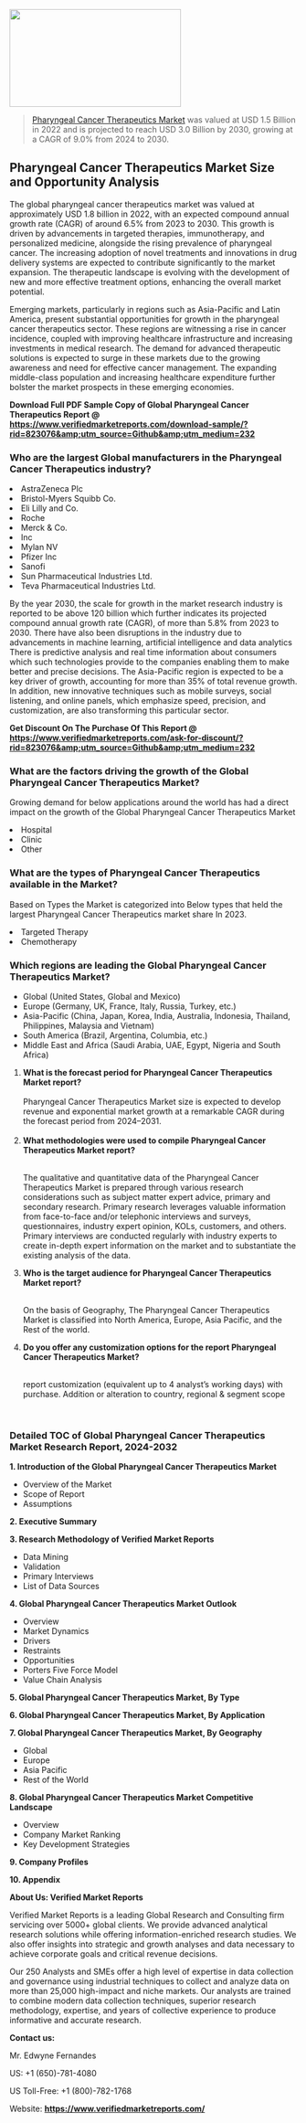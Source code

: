 
<img src="https://ffe5etoiles.com/wp-content/uploads/2024/12/MST1-300x171.png" alt="" width="300" height="171" class="alignnone size-medium wp-image-20088" /><blockquote><p><p><a href="https://www.verifiedmarketreports.com/download-sample/?rid=823076&utm_source=Github&utm_medium=232" target="_blank">Pharyngeal Cancer Therapeutics Market</a> was valued at USD 1.5 Billion in 2022 and is projected to reach USD 3.0 Billion by 2030, growing at a CAGR of 9.0% from 2024 to 2030.</p></blockquote><p><h2>Pharyngeal Cancer Therapeutics Market Size and Opportunity Analysis</h2><p>The global pharyngeal cancer therapeutics market was valued at approximately USD 1.8 billion in 2022, with an expected compound annual growth rate (CAGR) of around 6.5% from 2023 to 2030. This growth is driven by advancements in targeted therapies, immunotherapy, and personalized medicine, alongside the rising prevalence of pharyngeal cancer. The increasing adoption of novel treatments and innovations in drug delivery systems are expected to contribute significantly to the market expansion. The therapeutic landscape is evolving with the development of new and more effective treatment options, enhancing the overall market potential.</p><p>Emerging markets, particularly in regions such as Asia-Pacific and Latin America, present substantial opportunities for growth in the pharyngeal cancer therapeutics sector. These regions are witnessing a rise in cancer incidence, coupled with improving healthcare infrastructure and increasing investments in medical research. The demand for advanced therapeutic solutions is expected to surge in these markets due to the growing awareness and need for effective cancer management. The expanding middle-class population and increasing healthcare expenditure further bolster the market prospects in these emerging economies.</p></p><p class=""><strong>Download Full PDF Sample Copy of Global Pharyngeal Cancer Therapeutics Report @ <a href="https://www.verifiedmarketreports.com/download-sample/?rid=823076&amp;utm_source=Github&amp;utm_medium=232" target="_blank">https://www.verifiedmarketreports.com/download-sample/?rid=823076&amp;utm_source=Github&amp;utm_medium=232</a></strong></p><h3 id="" class="">Who are the largest Global manufacturers in the Pharyngeal Cancer Therapeutics industry?</h3><p><li>AstraZeneca Plc</li><li> Bristol-Myers Squibb Co.</li><li> Eli Lilly and Co.</li><li> Roche</li><li> Merck & Co.</li><li> Inc</li><li> Mylan NV</li><li> Pfizer Inc</li><li> Sanofi</li><li> Sun Pharmaceutical Industries Ltd.</li><li> Teva Pharmaceutical Industries Ltd.</li></p><div class=""><div class="" dir="" data-message-author-role="" data-message-id="" data-message-model-slug=""><div class=""><div class=""><div class=""><div class="" dir="" data-message-author-role="" data-message-id="" data-message-model-slug=""><div class=""><div class=""><p>By the year 2030, the scale for growth in the market research industry is reported to be above 120 billion which further indicates its projected compound annual growth rate (CAGR), of more than 5.8% from 2023 to 2030. There have also been disruptions in the industry due to advancements in machine learning, artificial intelligence and data analytics There is predictive analysis and real time information about consumers which such technologies provide to the companies enabling them to make better and precise decisions. The Asia-Pacific region is expected to be a key driver of growth, accounting for more than 35% of total revenue growth. In addition, new innovative techniques such as mobile surveys, social listening, and online panels, which emphasize speed, precision, and customization, are also transforming this particular sector.</p><p><strong>Get Discount On The Purchase Of This Report @&nbsp; <a href="https://www.verifiedmarketreports.com/ask-for-discount/?rid=823076&amp;utm_source=Github&amp;utm_medium=232" target="_blank">https://www.verifiedmarketreports.com/ask-for-discount/?rid=823076&amp;utm_source=Github&amp;utm_medium=232</a></strong></p></div></div></div></div></div></div></div></div><h3 id="" class="">What are the factors driving the growth of the Global Pharyngeal Cancer Therapeutics Market?</h3><p id="" class="">Growing demand for below applications around the world has had a direct impact on the growth of the Global Pharyngeal Cancer Therapeutics Market</p><p id="" class=""><li>Hospital</li><li> Clinic</li><li> Other</li></p><h3 id="" class="">What are the types of Pharyngeal Cancer Therapeutics available in the Market?</h3><p id="" class="">Based on Types the Market is categorized into Below types that held the largest Pharyngeal Cancer Therapeutics market share In 2023.</p><p id="" class=""><li>Targeted Therapy</li><li> Chemotherapy</li></p><h3 id="" class="">Which regions are leading the Global Pharyngeal Cancer Therapeutics Market?</h3><ul><li>Global (United States, Global and Mexico)</li><li>Europe (Germany, UK, France, Italy, Russia, Turkey, etc.)</li><li>Asia-Pacific (China, Japan, Korea, India, Australia, Indonesia, Thailand, Philippines, Malaysia and Vietnam)</li><li>South America (Brazil, Argentina, Columbia, etc.)</li><li>Middle East and Africa (Saudi Arabia, UAE, Egypt, Nigeria and South Africa)</li></ul><p><ol><li><strong>What is the forecast period for Pharyngeal Cancer Therapeutics Market report?<br /></strong><br /><span data-sheets-root="1" data-sheets-value="{&quot;1&quot;:2,&quot;2&quot;:&quot;XXXX size is expected to develop revenue and exponential market growth at a remarkable CAGR during the forecast period from 2024&ndash;2030.&quot;}" data-sheets-userformat="{&quot;2&quot;:12674,&quot;4&quot;:{&quot;1&quot;:2,&quot;2&quot;:16776960},&quot;10&quot;:2,&quot;11&quot;:0,&quot;15&quot;:&quot;Arial&quot;,&quot;16&quot;:12}">Pharyngeal Cancer Therapeutics Market size is expected to develop revenue and exponential market growth at a remarkable CAGR during the forecast period from 2024&ndash;2031.</span><br /><br /></li><li><strong>What methodologies were used to compile Pharyngeal Cancer Therapeutics Market report?<br /><br /></strong><p>The qualitative and quantitative data of the&nbsp;Pharyngeal Cancer Therapeutics Market is prepared through various research considerations such as subject matter expert advice, primary and secondary research. Primary research leverages valuable information from face-to-face and/or telephonic interviews and surveys, questionnaires, industry expert opinion, KOLs, customers, and others. Primary interviews are conducted regularly with industry experts to create in-depth expert information on the market and to substantiate the existing analysis of the data.&nbsp;</p></li><li><strong>Who is the target audience for Pharyngeal Cancer Therapeutics Market report?<br /><br /></strong><p>On the basis of Geography, The&nbsp;Pharyngeal Cancer Therapeutics Market is classified into North America, Europe, Asia Pacific, and the Rest of the world.</p></li><li><strong>Do you offer any customization options for the report Pharyngeal Cancer Therapeutics Market?<br /><br /></strong><p>report customization (equivalent up to 4 analyst&rsquo;s working days) with purchase. Addition or alteration to country, regional &amp; segment scope</p><p>&nbsp;</p></li></ol></p><h3 id="" class="">Detailed TOC of Global Pharyngeal Cancer Therapeutics Market Research Report, 2024-2032</h3><p id="" class=""><strong>1. Introduction of the Global Pharyngeal Cancer Therapeutics Market</strong></p><ul><li>Overview of the Market</li><li>Scope of Report</li><li>Assumptions</li></ul><p id="" class=""><strong>2. Executive Summary</strong></p><p id="" class=""><strong>3. Research Methodology of&nbsp;Verified Market Reports</strong></p><ul><li>Data Mining</li><li>Validation</li><li>Primary Interviews</li><li>List of Data Sources</li></ul><p id="" class=""><strong>4. Global Pharyngeal Cancer Therapeutics Market Outlook</strong></p><ul><li>Overview</li><li>Market Dynamics</li><li>Drivers</li><li>Restraints</li><li>Opportunities</li><li>Porters Five Force Model</li><li>Value Chain Analysis</li></ul><p id="" class=""><strong>5. Global Pharyngeal Cancer Therapeutics Market, By&nbsp;Type</strong></p><p id="" class=""><strong>6. Global Pharyngeal Cancer Therapeutics Market, By Application</strong></p><p id="" class=""><strong>7. Global Pharyngeal Cancer Therapeutics Market, By Geography</strong></p><ul><li>Global</li><li>Europe</li><li>Asia Pacific</li><li>Rest of the World</li></ul><p id="" class=""><strong>8. Global Pharyngeal Cancer Therapeutics Market Competitive Landscape</strong></p><ul><li>Overview</li><li>Company Market Ranking</li><li>Key Development Strategies</li></ul><p id="" class=""><strong>9. Company Profiles</strong></p><p id="" class=""><strong>10. Appendix</strong></p><p id="" class=""><strong>About Us: Verified Market Reports</strong></p><p id="" class="">Verified Market Reports is a leading Global Research and Consulting firm servicing over 5000+ global clients. We provide advanced analytical research solutions while offering information-enriched research studies. We also offer insights into strategic and growth analyses and data necessary to achieve corporate goals and critical revenue decisions.</p><p id="" class="">Our 250 Analysts and SMEs offer a high level of expertise in data collection and governance using industrial techniques to collect and analyze data on more than 25,000 high-impact and niche markets. Our analysts are trained to combine modern data collection techniques, superior research methodology, expertise, and years of collective experience to produce informative and accurate research.</p><p id="" class=""><strong>Contact us:</strong></p><p id="" class="">Mr. Edwyne Fernandes</p><p id="" class="">US: +1 (650)-781-4080</p><p id="" class="">US Toll-Free: +1 (800)-782-1768</p><p id="" class="">Website: <a target="" data-test-app-aware-link=""><strong>https://www.verifiedmarketreports.com/</strong></a></p>
